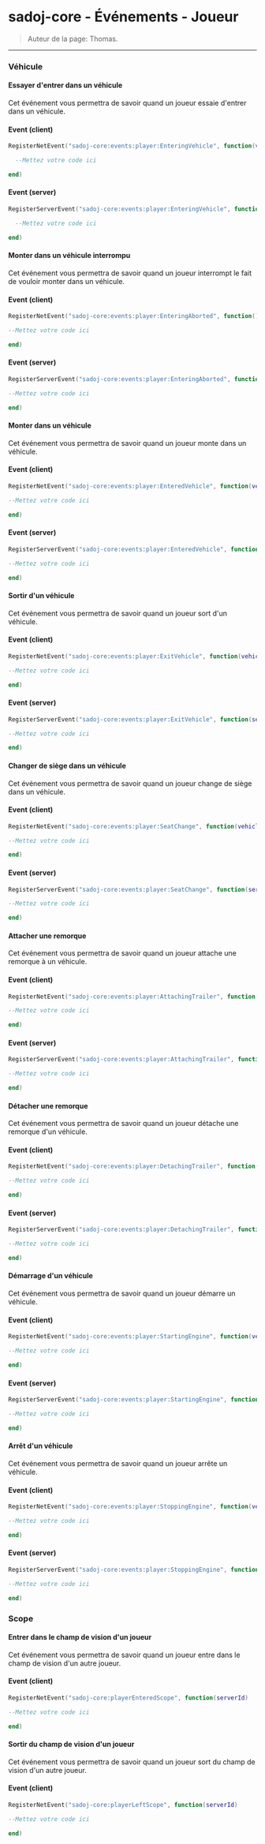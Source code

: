# sadoj-core - Événements - Joueur

> Auteur de la page:  Thomas.

---

### Véhicule

#### Essayer d'entrer dans un véhicule

Cet événement vous permettra de savoir quand un joueur essaie d'entrer dans un véhicule.
<!-- tabs:start -->
#### **Event (client)**
```lua
RegisterNetEvent("sadoj-core:events:player:EnteringVehicle", function(vehicle, seatId)

  --Mettez votre code ici

end)
```
#### **Event (server)**
```lua
RegisterServerEvent("sadoj-core:events:player:EnteringVehicle", function(playerServerId, netId, seatId)

  --Mettez votre code ici

end)
```
<!-- tabs:end -->


#### Monter dans un véhicule interrompu

Cet événement vous permettra de savoir quand un joueur interrompt le fait de vouloir monter dans un véhicule.
<!-- tabs:start -->
#### **Event (client)**
```lua
RegisterNetEvent("sadoj-core:events:player:EnteringAborted", function()

--Mettez votre code ici

end)
```
#### **Event (server)**
```lua
RegisterServerEvent("sadoj-core:events:player:EnteringAborted", function(serverId)

--Mettez votre code ici

end)
```
<!-- tabs:end -->


#### Monter dans un véhicule

Cet événement vous permettra de savoir quand un joueur monte dans un véhicule.
<!-- tabs:start -->
#### **Event (client)**
```lua
RegisterNetEvent("sadoj-core:events:player:EnteredVehicle", function(vehicle, seatId)

--Mettez votre code ici

end)
```
#### **Event (server)**
```lua
RegisterServerEvent("sadoj-core:events:player:EnteredVehicle", function(serverId, netId, seatId)

--Mettez votre code ici

end)
```
<!-- tabs:end -->


#### Sortir d'un véhicule

Cet événement vous permettra de savoir quand un joueur sort d'un véhicule.
<!-- tabs:start -->
#### **Event (client)**
```lua
RegisterNetEvent("sadoj-core:events:player:ExitVehicle", function(vehicle, seatId)

--Mettez votre code ici

end)
```
#### **Event (server)**
```lua
RegisterServerEvent("sadoj-core:events:player:ExitVehicle", function(serverId, netId, seatId)

--Mettez votre code ici

end)
```
<!-- tabs:end -->


#### Changer de siège dans un véhicule

Cet événement vous permettra de savoir quand un joueur change de siège dans un véhicule.
<!-- tabs:start -->
#### **Event (client)**
```lua
RegisterNetEvent("sadoj-core:events:player:SeatChange", function(vehicle, oldSeatId, newSeatId)

--Mettez votre code ici

end)
```
#### **Event (server)**
```lua
RegisterServerEvent("sadoj-core:events:player:SeatChange", function(serverId, netId, oldSeatId, newSeatId)

--Mettez votre code ici

end)
```
<!-- tabs:end -->


#### Attacher une remorque

Cet événement vous permettra de savoir quand un joueur attache une remorque à un véhicule.
<!-- tabs:start -->
#### **Event (client)**
```lua
RegisterNetEvent("sadoj-core:events:player:AttachingTrailer", function(vehicle, trailer)

--Mettez votre code ici

end)
```
#### **Event (server)**
```lua
RegisterServerEvent("sadoj-core:events:player:AttachingTrailer", function(serverId, netId, trailerNetId)

--Mettez votre code ici

end)
```
<!-- tabs:end -->


#### Détacher une remorque

Cet événement vous permettra de savoir quand un joueur détache une remorque d'un véhicule.
<!-- tabs:start -->
#### **Event (client)**
```lua
RegisterNetEvent("sadoj-core:events:player:DetachingTrailer", function(vehicle, trailer)

--Mettez votre code ici

end)
```
#### **Event (server)**
```lua
RegisterServerEvent("sadoj-core:events:player:DetachingTrailer", function(serverId, netId, trailerNetId)

--Mettez votre code ici

end)
```
<!-- tabs:end -->


#### Démarrage d'un véhicule

Cet événement vous permettra de savoir quand un joueur démarre un véhicule.
<!-- tabs:start -->
#### **Event (client)**
```lua
RegisterNetEvent("sadoj-core:events:player:StartingEngine", function(vehicle)

--Mettez votre code ici

end)
```
#### **Event (server)**
```lua
RegisterServerEvent("sadoj-core:events:player:StartingEngine", function(serverId, netId)

--Mettez votre code ici

end)
```
<!-- tabs:end -->


#### Arrêt d'un véhicule

Cet événement vous permettra de savoir quand un joueur arrête un véhicule.
<!-- tabs:start -->
#### **Event (client)**
```lua
RegisterNetEvent("sadoj-core:events:player:StoppingEngine", function(vehicle)

--Mettez votre code ici

end)
```
#### **Event (server)**
```lua
RegisterServerEvent("sadoj-core:events:player:StoppingEngine", function(serverId, netId)

--Mettez votre code ici

end)
```
<!-- tabs:end -->


### Scope

<!-- tabs:end -->

#### Entrer dans le champ de vision d'un joueur

Cet événement vous permettra de savoir quand un joueur entre dans le champ de vision d'un autre joueur.
<!-- tabs:start -->
#### **Event (client)**
```lua
RegisterNetEvent("sadoj-core:playerEnteredScope", function(serverId)

--Mettez votre code ici

end)
```
<!-- tabs:end -->

#### Sortir du champ de vision d'un joueur

Cet événement vous permettra de savoir quand un joueur sort du champ de vision d'un autre joueur.
<!-- tabs:start -->
#### **Event (client)**
```lua
RegisterNetEvent("sadoj-core:playerLeftScope", function(serverId)

--Mettez votre code ici

end)
```
<!-- tabs:end -->
